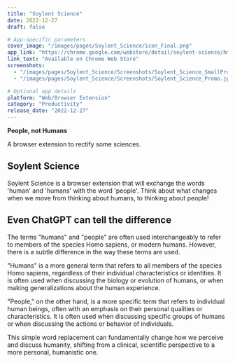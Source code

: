 ```yaml
---
title: "Soylent Science"
date: 2022-12-27
draft: false

# App-specific parameters
cover_image: "/images/pages/Soylent_Science/icon_Final.png"
app_link: "https://chrome.google.com/webstore/detail/soylent-science/hmpnpfmhpioamedfhpkgjfmhdgnkilce"
link_text: "Available on Chrome Web Store"
screenshots:
  - "/images/pages/Soylent_Science/Screenshots/Soylent_Science_SmallPromo.jpg"
  - "/images/pages/Soylent_Science/Screenshots/Soylent_Science_Promo.jpg"

# Optional app details
platform: "Web/Browser Extension"
category: "Productivity"
release_date: "2022-12-27"
---
```


**People, not Humans**

A browser extension to rectify some sciences.

## Soylent Science

Soylent Science is a browser extension that will exchange the words 'human' and 'humans' with the word 'people'. Think about what changes when we move from thinking about humans, to thinking about people!

## Even ChatGPT can tell the difference

The terms "humans" and "people" are often used interchangeably to refer to members of the species Homo sapiens, or modern humans. However, there is a subtle difference in the way these terms are used. 

"Humans" is a more general term that refers to all members of the species Homo sapiens, regardless of their individual characteristics or identities. It is often used when discussing the biology or evolution of humans, or when making generalizations about the human experience. 

"People," on the other hand, is a more specific term that refers to individual human beings, often with an emphasis on their personal qualities or characteristics. It is often used when discussing specific groups of humans or when discussing the actions or behavior of individuals.

This simple word replacement can fundamentally change how we perceive and discuss humanity, shifting from a clinical, scientific perspective to a more personal, humanistic one.